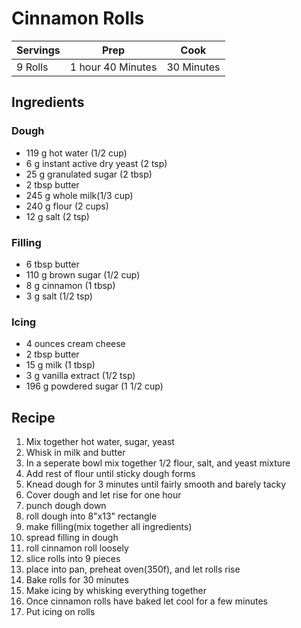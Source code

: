 # Cinnamon Rolls

|Servings|Prep|Cook|
|--|--|--|
|9 Rolls|1 hour 40 Minutes|30 Minutes|

## Ingredients

### Dough

* 119 g hot water (1/2 cup)
* 6 g instant active dry yeast (2 tsp)
* 25 g granulated sugar (2 tbsp)
* 2 tbsp butter
* 245 g whole milk(1/3 cup)
* 240 g flour (2 cups)
* 12 g salt (2 tsp)

### Filling

* 6 tbsp butter
* 110 g brown sugar (1/2 cup)
* 8 g cinnamon (1 tbsp)
* 3 g salt (1/2 tsp)

### Icing

* 4 ounces cream cheese
* 2 tbsp butter
* 15 g milk (1 tbsp)
* 3 g vanilla extract (1/2 tsp)
* 196 g powdered sugar (1 1/2 cup)

## Recipe

1) Mix together hot water, sugar, yeast
2) Whisk in milk and butter
3) In a seperate bowl mix together 1/2 flour, salt, and yeast mixture
4) Add rest of flour until sticky dough forms
5) Knead dough for 3 minutes until fairly smooth and barely tacky
6) Cover dough and let rise for one hour
7) punch dough down
8) roll dough into 8"x13" rectangle
9) make filling(mix together all ingredients)
10) spread filling in dough
11) roll cinnamon roll loosely
12) slice rolls into 9 pieces
13) place into pan, preheat oven(350f), and let rolls rise
14) Bake rolls for 30 minutes
15) Make icing by whisking everything together
16) Once cinnamon rolls have baked let cool for a few minutes
17) Put icing on rolls
